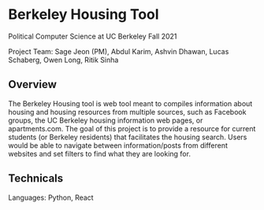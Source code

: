 # Berkeley Housing Tool
Political Computer Science at UC Berkeley Fall 2021

Project Team: Sage Jeon (PM), Abdul Karim, Ashvin Dhawan, Lucas Schaberg, Owen Long, Ritik Sinha

## Overview
The Berkeley Housing tool is web tool meant to compiles information about housing and housing resources from multiple sources, such as Facebook groups, the UC Berkeley housing information web pages, or apartments.com. The goal of this project is to provide a resource for current students (or Berkeley residents) that facilitates the housing search. 
Users would be able to navigate between information/posts from different websites and set filters to find what they are looking for. 

## Technicals
Languages: Python, React


